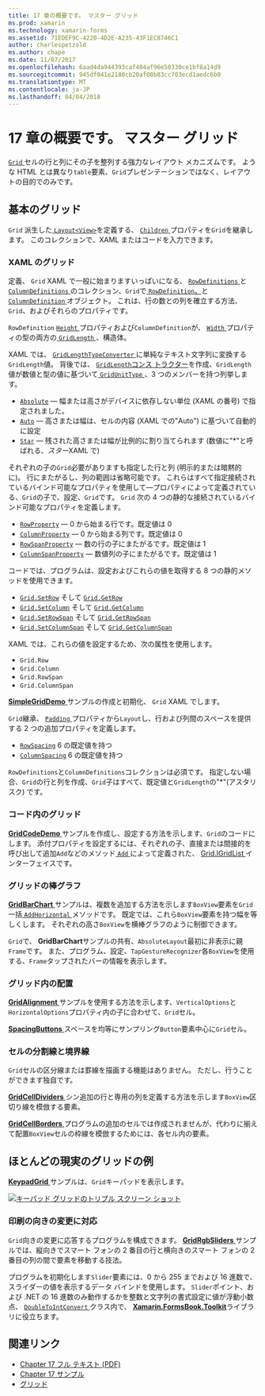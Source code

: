 ```yaml
---
title: 17 章の概要です。 マスター グリッド
ms.prod: xamarin
ms.technology: xamarin-forms
ms.assetid: 71EDEF9C-4220-4D2E-A235-43F1EC8746C1
author: charlespetzold
ms.author: chape
ms.date: 11/07/2017
ms.openlocfilehash: 6aad4da944393caf404af96e50330ce1bf8a14d9
ms.sourcegitcommit: 945df041e2180cb20af08b83cc703ecd1aedc6b0
ms.translationtype: MT
ms.contentlocale: ja-JP
ms.lasthandoff: 04/04/2018
---
```

# <a name="summary-of-chapter-17-mastering-the-grid"></a>17 章の概要です。 マスター グリッド

[ `Grid` ](https://developer.xamarin.com/api/type/Xamarin.Forms.Grid/)セルの行と列にその子を整列する強力なレイアウト メカニズムです。 ような HTML とは異なり`table`要素、`Grid`プレゼンテーションではなく、レイアウトの目的でのみです。

## <a name="the-basic-grid"></a>基本のグリッド

`Grid` 派生した[ `Layout<View>`](https://developer.xamarin.com/api/type/Xamarin.Forms.Layout%3CT%3E/)を定義する、 [ `Children` ](https://developer.xamarin.com/api/property/Xamarin.Forms.Layout%3CT%3E.Children/)プロパティを`Grid`を継承します。 このコレクションで、XAML またはコードを入力できます。

### <a name="the-grid-in-xaml"></a>XAML のグリッド

定義、 `Grid` XAML で一般に始まりますいっぱいになる、 [ `RowDefinitions` ](https://developer.xamarin.com/api/property/Xamarin.Forms.Grid.RowDefinitions/)と[ `ColumnDefinitions` ](https://developer.xamarin.com/api/property/Xamarin.Forms.Grid.ColumnDefinitions/)のコレクション、`Grid`で[ `RowDefinition`。](https://developer.xamarin.com/api/type/Xamarin.Forms.RowDefinition/)と[ `ColumnDefinition` ](https://developer.xamarin.com/api/type/Xamarin.Forms.ColumnDefinition/)オブジェクト。 これは、行の数との列を確立する方法、 `Grid`、およびそれらのプロパティです。

`RowDefinition` [ `Height` ](https://developer.xamarin.com/api/property/Xamarin.Forms.RowDefinition.Height/)プロパティおよび`ColumnDefinition`が、 [ `Width` ](https://developer.xamarin.com/api/property/Xamarin.Forms.ColumnDefinition.Width/)プロパティの型の両方の[ `GridLength` ](https://developer.xamarin.com/api/type/Xamarin.Forms.GridLength/)、構造体。

XAML では、 [ `GridLengthTypeConverter` ](https://developer.xamarin.com/api/type/Xamarin.Forms.GridLengthTypeConverter/)に単純なテキスト文字列に変換する`GridLength`値。 背後では、 [ `GridLength`コンス トラクター](https://developer.xamarin.com/api/constructor/Xamarin.Forms.GridLength.GridLength/p/System.Double/Xamarin.Forms.GridUnitType/)を作成、`GridLength`値が数値と型の値に基づいて[ `GridUnitType` ](https://developer.xamarin.com/api/type/Xamarin.Forms.GridUnitType/)、3 つのメンバーを持つ列挙します。

- [`Absolute`](https://developer.xamarin.com/api/field/Xamarin.Forms.GridUnitType.Absolute/) &mdash; 幅または高さがデバイスに依存しない単位 (XAML の番号) で指定されました。
- [`Auto`](https://developer.xamarin.com/api/field/Xamarin.Forms.GridUnitType.Auto/) &mdash; 高さまたは幅は、セルの内容 (XAML での"Auto") に基づいて自動的に設定
- [`Star`](https://developer.xamarin.com/api/field/Xamarin.Forms.GridUnitType.Star/) &mdash; 残された高さまたは幅が比例的に割り当てられます (数値に"\*"と呼ばれる、*スター*XAML で)

それぞれの子の`Grid`必要がありますも指定した行と列 (明示的または暗黙的に)。 行にまたがるし、列の範囲は省略可能です。 これらはすべて指定接続されているバインド可能なプロパティを使用して&mdash;プロパティによって定義されている、`Grid`の子で、設定、`Grid`です。 `Grid` 次の 4 つの静的な接続されているバインド可能なプロパティを定義します。

- [`RowProperty`](https://developer.xamarin.com/api/field/Xamarin.Forms.Grid.RowProperty/) &mdash; 0 から始まる行です。既定値は 0
- [`ColumnProperty`](https://developer.xamarin.com/api/field/Xamarin.Forms.Grid.ColumnProperty/) &mdash; 0 から始まる列です。既定値は 0
- [`RowSpanProperty`](https://developer.xamarin.com/api/field/Xamarin.Forms.Grid.RowSpanProperty/) &mdash; 数の行の子にまたがるです。既定値は 1
- [`ColumnSpanProperty`](https://developer.xamarin.com/api/field/Xamarin.Forms.Grid.ColumnSpanProperty/) &mdash; 数値列の子にまたがるです。既定値は 1

コードでは、プログラムは、設定およびこれらの値を取得する 8 つの静的メソッドを使用できます。

- [`Grid.SetRow`](https://developer.xamarin.com/api/member/Xamarin.Forms.Grid.SetRow/p/Xamarin.Forms.BindableObject/System.Int32/) そして [`Grid.GetRow`](https://developer.xamarin.com/api/member/Xamarin.Forms.Grid.GetRow/p/Xamarin.Forms.BindableObject/)
- [`Grid.SetColumn`](https://developer.xamarin.com/api/member/Xamarin.Forms.Grid.SetColumn/p/Xamarin.Forms.BindableObject/System.Int32/) そして [`Grid.GetColumn`](https://developer.xamarin.com/api/member/Xamarin.Forms.Grid.GetColumn/p/Xamarin.Forms.BindableObject/)
- [`Grid.SetRowSpan`](https://developer.xamarin.com/api/member/Xamarin.Forms.Grid.SetRowSpan/p/Xamarin.Forms.BindableObject/System.Int32/) そして [`Grid.GetRowSpan`](https://developer.xamarin.com/api/member/Xamarin.Forms.Grid.GetRowSpan/p/Xamarin.Forms.BindableObject/)
- [`Grid.SetColumnSpan`](https://developer.xamarin.com/api/member/Xamarin.Forms.Grid.SetColumnSpan/p/Xamarin.Forms.BindableObject/System.Int32/) そして [`Grid.GetColumnSpan`](https://developer.xamarin.com/api/member/Xamarin.Forms.Grid.GetColumnSpan/p/Xamarin.Forms.BindableObject/)

XAML では、これらの値を設定するため、次の属性を使用します。

- `Grid.Row`
- `Grid.Column`
- `Grid.RowSpan`
- `Grid.ColumnSpan`

[ **SimpleGridDemo** ](https://github.com/xamarin/xamarin-forms-book-samples/tree/master/Chapter17/SimpleGridDemo)サンプルの作成と初期化、 `Grid` XAML でします。

`Grid`継承、 [ `Padding` ](https://developer.xamarin.com/api/property/Xamarin.Forms.Layout.Padding/)プロパティから`Layout`し、行および列間のスペースを提供する 2 つの追加プロパティを定義します。

- [`RowSpacing`](https://developer.xamarin.com/api/property/Xamarin.Forms.Grid.RowSpacing/) 6 の既定値を持つ
- [`ColumnSpacing`](https://developer.xamarin.com/api/property/Xamarin.Forms.Grid.ColumnSpacing/) 6 の既定値を持つ

`RowDefinitions`と`ColumnDefinitions`コレクションは必須です。 指定しない場合、`Grid`の行と列を作成、`Grid`子はすべて、既定値と`GridLength`の"\*"(アスタリスク) です。

### <a name="the-grid-in-code"></a>コード内のグリッド

[ **GridCodeDemo** ](https://github.com/xamarin/xamarin-forms-book-samples/tree/master/Chapter17/GridCodeDemo)サンプルを作成し、設定する方法を示します、`Grid`のコードにします。 添付プロパティを設定するには、それぞれの子、直接または間接的を呼び出して追加`Add`などのメソッド[ `Add` ](https://developer.xamarin.com/api/member/Xamarin.Forms.Grid+IGridList%3CT%3E.Add/p/Xamarin.Forms.View/System.Int32/System.Int32/System.Int32/System.Int32/)によって定義された、 [Grid.IGridList<T> ](https://developer.xamarin.com/api/type/Xamarin.Forms.Grid+IGridList%3CT%3E/)インターフェイスです。

### <a name="the-grid-bar-chart"></a>グリッドの棒グラフ

[ **GridBarChart** ](https://github.com/xamarin/xamarin-forms-book-samples/tree/master/Chapter17/GridBarChart)サンプルは、複数を追加する方法を示します`BoxView`要素を`Grid`一括[ `AddHorizontal` ](https://developer.xamarin.com/api/member/Xamarin.Forms.Grid+IGridList%3CT%3E.AddHorizontal/p/System.Collections.Generic.IEnumerable%7BXamarin.Forms.View%7D/)メソッドです。 既定では、これら`BoxView`要素を持つ幅を等しくします。 それぞれの高さ`BoxView`を横棒グラフのように制御できます。

`Grid`で、 **GridBarChart**サンプルの共有、`AbsoluteLayout`最初に非表示に親`Frame`です。 また、プログラム、設定、`TapGestureRecognizer`各`BoxView`を使用する、`Frame`タップされたバーの情報を表示します。

### <a name="alignment-in-the-grid"></a>グリッド内の配置

[ **GridAlignment** ](https://github.com/xamarin/xamarin-forms-book-samples/tree/master/Chapter17/GridAlignment)サンプルを使用する方法を示します、`VerticalOptions`と`HorizontalOptions`プロパティ内の子に合わせて、`Grid`セル。

[ **SpacingButtons** ](https://github.com/xamarin/xamarin-forms-book-samples/tree/master/Chapter17/SpacingButtons)スペースを均等にサンプリング`Button`要素中心に`Grid`セル。

### <a name="cell-dividers-and-borders"></a>セルの分割線と境界線

`Grid`セルの区分線または罫線を描画する機能はありません。 ただし、行うことができます独自です。

[ **GridCellDividers** ](https://github.com/xamarin/xamarin-forms-book-samples/tree/master/Chapter17/GridCellDividers)シン追加の行と専用の列を定義する方法を示します`BoxView`区切り線を模倣する要素。

[ **GridCellBorders** ](https://github.com/xamarin/xamarin-forms-book-samples/tree/master/Chapter17/GridCellBorders)プログラムの追加のセルでは作成されませんが、代わりに揃えて配置`BoxView`セルの枠線を模倣するためには、各セル内の要素。

## <a name="almost-real-life-grid-examples"></a>ほとんどの現実のグリッドの例

[ **KeypadGrid** ](https://github.com/xamarin/xamarin-forms-book-samples/tree/master/Chapter17/KeypadGrid)サンプルは、`Grid`キーパッドを表示します。

[![キーパッド グリッドのトリプル スクリーン ショット](images/ch17fg12-small.png "キーパッド グリッド")](images/ch17fg12-large.png#lightbox "キーパッド グリッド")

### <a name="responding-to-orientation-changes"></a>印刷の向きの変更に対応

`Grid`向きの変更に応答するプログラムを構成できます。 [ **GridRgbSliders** ](https://github.com/xamarin/xamarin-forms-book-samples/tree/master/Chapter17/GridRgbSliders)サンプルでは、縦向きでスマート フォンの 2 番目の行と横向きのスマート フォンの 2 番目の列の間で要素を移動する技法。

プログラムを初期化します`Slider`要素には、0 から 255 までおよび 16 進数で、スライダーの値を表示するデータ バインドを使用します。 `Slider`ポイント、および .NET の 16 進数のみ動作するかを整数と文字列の書式設定に値が浮動小数点、 [ `DoubleToIntConvert` ](https://github.com/xamarin/xamarin-forms-book-samples/blob/master/Libraries/Xamarin.FormsBook.Toolkit/Xamarin.FormsBook.Toolkit/DoubleToIntConverter.cs)クラス内で、 [ **Xamarin.FormsBook.Toolkit**](https://github.com/xamarin/xamarin-forms-book-samples/tree/master/Libraries/Xamarin.FormsBook.Toolkit)ライブラリに役立ちます。



## <a name="related-links"></a>関連リンク

- [Chapter 17 フル テキスト (PDF)](https://download.xamarin.com/developer/xamarin-forms-book/XamarinFormsBook-Ch17-Apr2016.pdf)
- [Chapter 17 サンプル](https://github.com/xamarin/xamarin-forms-book-samples/tree/master/Chapter17)
- [グリッド](~/xamarin-forms/user-interface/layouts/grid.md)
